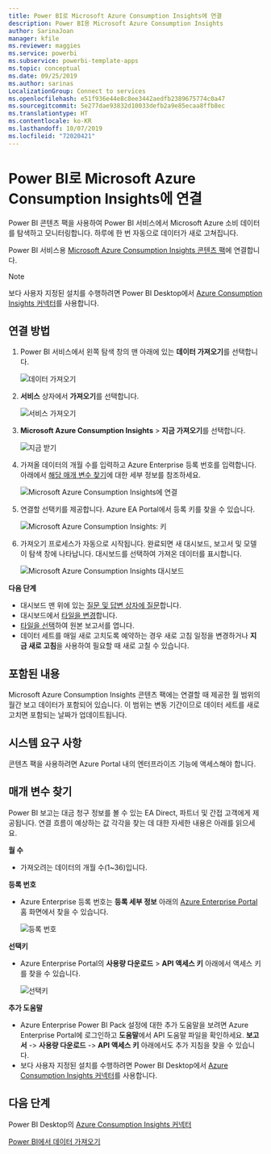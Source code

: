 ```yaml
---
title: Power BI로 Microsoft Azure Consumption Insights에 연결
description: Power BI용 Microsoft Azure Consumption Insights
author: SarinaJoan
manager: kfile
ms.reviewer: maggies
ms.service: powerbi
ms.subservice: powerbi-template-apps
ms.topic: conceptual
ms.date: 09/25/2019
ms.author: sarinas
LocalizationGroup: Connect to services
ms.openlocfilehash: e51f936e44e8c8ee3442aedfb2389675774c0a47
ms.sourcegitcommit: 5e277dae93832d10033defb2a9e85ecaa8ffb8ec
ms.translationtype: HT
ms.contentlocale: ko-KR
ms.lasthandoff: 10/07/2019
ms.locfileid: "72020421"
---
```

# <a name="connect-to-microsoft-azure-consumption-insights-with-power-bi"></a>Power BI로 Microsoft Azure Consumption Insights에 연결
Power BI 콘텐츠 팩을 사용하여 Power BI 서비스에서 Microsoft Azure 소비 데이터를 탐색하고 모니터링합니다. 하루에 한 번 자동으로 데이터가 새로 고쳐집니다.

Power BI 서비스용 [Microsoft Azure Consumption Insights 콘텐츠 팩](https://app.powerbi.com/getdata/services/azureconsumption)에 연결합니다.

> [!NOTE]
> 보다 사용자 지정된 설치를 수행하려면 Power BI Desktop에서 [Azure Consumption Insights 커넥터](desktop-connect-azure-consumption-insights.md)를 사용합니다.

## <a name="how-to-connect"></a>연결 방법
1. Power BI 서비스에서 왼쪽 탐색 창의 맨 아래에 있는 **데이터 가져오기**를 선택합니다.
   
    ![데이터 가져오기](media/service-connect-to-azure-consumption-insights/getdata.png)
2. **서비스** 상자에서 **가져오기**를 선택합니다.
   
   ![서비스 가져오기](media/service-connect-to-azure-consumption-insights/services.png)
3. **Microsoft Azure Consumption Insights** \> **지금 가져오기**를 선택합니다. 
   
   ![지금 받기](media/service-connect-to-azure-consumption-insights/mazureconsumption.png)
4. 가져올 데이터의 개월 수를 입력하고 Azure Enterprise 등록 번호를 입력합니다. 아래에서 [해당 매개 변수 찾기](#FindingParams)에 대한 세부 정보를 참조하세요.
   
    ![Microsoft Azure Consumption Insights에 연결](media/service-connect-to-azure-consumption-insights/azureconsumptionparams.png)
5. 연결할 선택키를 제공합니다. Azure EA Portal에서 등록 키를 찾을 수 있습니다. 
   
    ![Microsoft Azure Consumption Insights: 키](media/service-connect-to-azure-consumption-insights/msazureconsumptioncreds.png)
6. 가져오기 프로세스가 자동으로 시작됩니다. 완료되면 새 대시보드, 보고서 및 모델이 탐색 창에 나타납니다. 대시보드를 선택하여 가져온 데이터를 표시합니다.
   
   ![Microsoft Azure Consumption Insights 대시보드](media/service-connect-to-azure-consumption-insights/msazureconsumptiondashboard.png)

**다음 단계**

* 대시보드 맨 위에 있는 [질문 및 답변 상자에 질문](consumer/end-user-q-and-a.md)합니다.
* 대시보드에서 [타일을 변경](service-dashboard-edit-tile.md)합니다.
* [타일을 선택](consumer/end-user-tiles.md)하여 원본 보고서를 엽니다.
* 데이터 세트를 매일 새로 고치도록 예약하는 경우 새로 고침 일정을 변경하거나 **지금 새로 고침**을 사용하여 필요할 때 새로 고칠 수 있습니다.

## <a name="whats-included"></a>포함된 내용
Microsoft Azure Consumption Insights 콘텐츠 팩에는 연결할 때 제공한 월 범위의 월간 보고 데이터가 포함되어 있습니다. 이 범위는 변동 기간이므로 데이터 세트를 새로 고치면 포함되는 날짜가 업데이트됩니다.

## <a name="system-requirements"></a>시스템 요구 사항
콘텐츠 팩을 사용하려면 Azure Portal 내의 엔터프라이즈 기능에 액세스해야 합니다. 

<a name="FindingParams"></a>

## <a name="finding-parameters"></a>매개 변수 찾기
Power BI 보고는 대금 청구 정보를 볼 수 있는 EA Direct, 파트너 및 간접 고객에게 제공됩니다. 연결 흐름이 예상하는 값 각각을 찾는 데 대한 자세한 내용은 아래를 읽으세요.

**월 수**

* 가져오려는 데이터의 개월 수(1~36)입니다.

**등록 번호**

* Azure Enterprise 등록 번호는 **등록 세부 정보** 아래의 [Azure Enterprise Portal](https://ea.azure.com/) 홈 화면에서 찾을 수 있습니다.
  
    ![등록 번호](media/service-connect-to-azure-consumption-insights/params2.png)

**선택키**

* Azure Enterprise Portal의 **사용량 다운로드** > **API 액세스 키** 아래에서 액세스 키를 찾을 수 있습니다.
  
    ![선택키](media/service-connect-to-azure-consumption-insights/creds2.png)

**추가 도움말**

* Azure Enterprise Power BI Pack 설정에 대한 추가 도움말을 보려면 Azure Enterprise Portal에 로그인하고 **도움말**에서 API 도움말 파일을 확인하세요. **보고서** -> **사용량 다운로드** -> **API 액세스 키** 아래에서도 추가 지침을 찾을 수 있습니다.
* 보다 사용자 지정된 설치를 수행하려면 Power BI Desktop에서 [Azure Consumption Insights 커넥터](desktop-connect-azure-consumption-insights.md)를 사용합니다.

## <a name="next-steps"></a>다음 단계

Power BI Desktop의 [Azure Consumption Insights 커넥터](desktop-connect-azure-consumption-insights.md)

[Power BI에서 데이터 가져오기](service-get-data.md)

